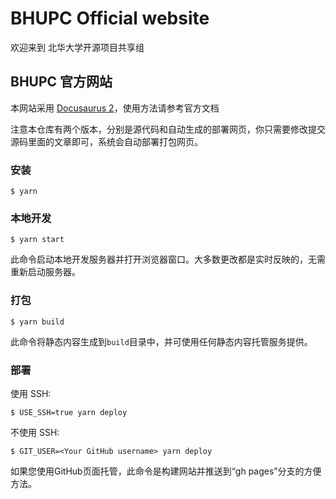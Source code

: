 # BHUPC Official website

欢迎来到 北华大学开源项目共享组

## BHUPC 官方网站

本网站采用 [Docusaurus 2](https://docusaurus.io/)，使用方法请参考官方文档

注意本仓库有两个版本，分别是源代码和自动生成的部署网页，你只需要修改提交源码里面的文章即可，系统会自动部署打包网页。

### 安装

```
$ yarn
```

### 本地开发

```
$ yarn start
```

此命令启动本地开发服务器并打开浏览器窗口。大多数更改都是实时反映的，无需重新启动服务器。

### 打包

```
$ yarn build
```

此命令将静态内容生成到`build`目录中，并可使用任何静态内容托管服务提供。

### 部署

使用 SSH:

```
$ USE_SSH=true yarn deploy
```

不使用 SSH:

```
$ GIT_USER=<Your GitHub username> yarn deploy
```

如果您使用GitHub页面托管，此命令是构建网站并推送到“gh pages”分支的方便方法。
